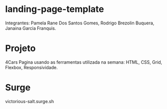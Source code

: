 # landing-page-template
Integrantes:
Pamela Rane Dos Santos Gomes, 
Rodrigo Brezolin Buquera, 
Janaina Garcia Franquis.


# Projeto
4Cars
Pagina usando as ferramentas utilizada na semana: HTML, CSS, Grid, Flexbox, Responsividade.


# Surge
victorious-salt.surge.sh
